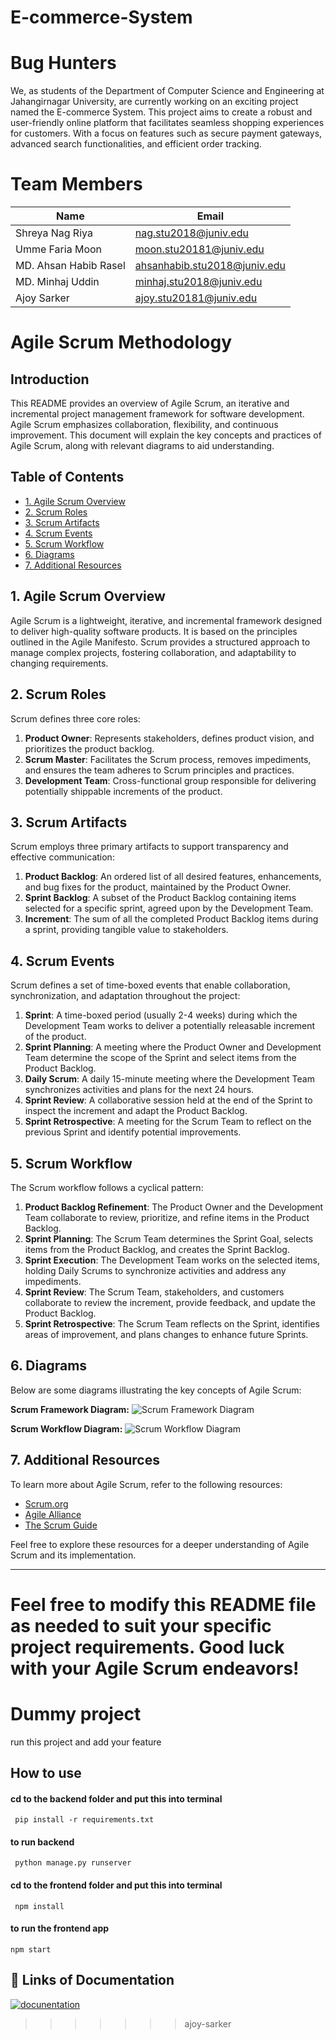 

# E-commerce-System
# Bug Hunters
We, as students of the Department of Computer Science and Engineering at Jahangirnagar University, are currently working on an exciting project named the E-commerce System. This project aims to create a robust and user-friendly online platform that facilitates seamless shopping experiences for customers. With a focus on features such as secure payment gateways, advanced search functionalities, and efficient order tracking.
# Team Members

| Name                       | Email                                |
| -------------------------- | ------------------------------------ |
| Shreya Nag Riya            | nag.stu2018@juniv.edu                |
| Umme Faria Moon            | moon.stu20181@juniv.edu              |
| MD. Ahsan Habib Rasel      | ahsanhabib.stu2018@juniv.edu         |
| MD. Minhaj Uddin           | minhaj.stu2018@juniv.edu              |
| Ajoy Sarker                | ajoy.stu20181@juniv.edu              |


# Agile Scrum Methodology

## Introduction
This README provides an overview of Agile Scrum, an iterative and incremental project management framework for software development. Agile Scrum emphasizes collaboration, flexibility, and continuous improvement. This document will explain the key concepts and practices of Agile Scrum, along with relevant diagrams to aid understanding.

## Table of Contents
- [1. Agile Scrum Overview](#1-agile-scrum-overview)
- [2. Scrum Roles](#2-scrum-roles)
- [3. Scrum Artifacts](#3-scrum-artifacts)
- [4. Scrum Events](#4-scrum-events)
- [5. Scrum Workflow](#5-scrum-workflow)
- [6. Diagrams](#6-diagrams)
- [7. Additional Resources](#7-additional-resources)

## 1. Agile Scrum Overview
Agile Scrum is a lightweight, iterative, and incremental framework designed to deliver high-quality software products. It is based on the principles outlined in the Agile Manifesto. Scrum provides a structured approach to manage complex projects, fostering collaboration, and adaptability to changing requirements.

## 2. Scrum Roles
Scrum defines three core roles:
1. **Product Owner**: Represents stakeholders, defines product vision, and prioritizes the product backlog.
2. **Scrum Master**: Facilitates the Scrum process, removes impediments, and ensures the team adheres to Scrum principles and practices.
3. **Development Team**: Cross-functional group responsible for delivering potentially shippable increments of the product.

## 3. Scrum Artifacts
Scrum employs three primary artifacts to support transparency and effective communication:
1. **Product Backlog**: An ordered list of all desired features, enhancements, and bug fixes for the product, maintained by the Product Owner.
2. **Sprint Backlog**: A subset of the Product Backlog containing items selected for a specific sprint, agreed upon by the Development Team.
3. **Increment**: The sum of all the completed Product Backlog items during a sprint, providing tangible value to stakeholders.

## 4. Scrum Events
Scrum defines a set of time-boxed events that enable collaboration, synchronization, and adaptation throughout the project:
1. **Sprint**: A time-boxed period (usually 2-4 weeks) during which the Development Team works to deliver a potentially releasable increment of the product.
2. **Sprint Planning**: A meeting where the Product Owner and Development Team determine the scope of the Sprint and select items from the Product Backlog.
3. **Daily Scrum**: A daily 15-minute meeting where the Development Team synchronizes activities and plans for the next 24 hours.
4. **Sprint Review**: A collaborative session held at the end of the Sprint to inspect the increment and adapt the Product Backlog.
5. **Sprint Retrospective**: A meeting for the Scrum Team to reflect on the previous Sprint and identify potential improvements.

## 5. Scrum Workflow
The Scrum workflow follows a cyclical pattern:
1. **Product Backlog Refinement**: The Product Owner and the Development Team collaborate to review, prioritize, and refine items in the Product Backlog.
2. **Sprint Planning**: The Scrum Team determines the Sprint Goal, selects items from the Product Backlog, and creates the Sprint Backlog.
3. **Sprint Execution**: The Development Team works on the selected items, holding Daily Scrums to synchronize activities and address any impediments.
4. **Sprint Review**: The Scrum Team, stakeholders, and customers collaborate to review the increment, provide feedback, and update the Product Backlog.
5. **Sprint Retrospective**: The Scrum Team reflects on the Sprint, identifies areas of improvement, and plans changes to enhance future Sprints.

## 6. Diagrams
Below are some diagrams illustrating the key concepts of Agile Scrum:

**Scrum Framework Diagram:**
![Scrum Framework Diagram](https://github.com/moon362/E-commerce-System/blob/main/ReadMe%20Images/workflow.gif)

**Scrum Workflow Diagram:**
![Scrum Workflow Diagram](https://github.com/moon362/E-commerce-System/blob/main/ReadMe%20Images/workflow.png)

## 7. Additional Resources
To learn more about Agile Scrum, refer to the following resources:

- [Scrum.org](https://www.scrum.org/)
- [Agile Alliance](https://www.agilealliance.org/)
- [The Scrum Guide](https://www.scrumguides.org/)

Feel free to explore these resources for a deeper understanding of Agile Scrum and its implementation.

---
Feel free to modify this README file as needed to suit your specific project requirements. Good luck with your Agile Scrum endeavors!
=======

# Dummy project

run this project and add your feature 

## How to use


#### cd to the backend folder and  put this into terminal
```npm
 pip install -r requirements.txt

```
#### to run backend 
```npm
 python manage.py runserver

```
#### cd to the frontend folder and  put this into terminal
```npm
 npm install

```
#### to run the frontend app
```npm
npm start

```


## 🔗 Links of Documentation
[![docunentation](https://encrypted-tbn0.gstatic.com/images?q=tbn:ANd9GcQsWg3SzjybTDtoPXox6csFRQkpt9TUa5ZnaQ&usqp=CAU)](https://ecommerce-frontend-docs.netlify.app/)

>>>>>>> ajoy-sarker
